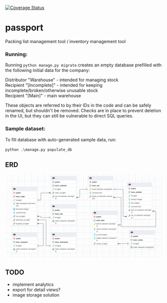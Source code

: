 [![Coverage Status](https://coveralls.io/repos/github/Nyaaa/passport/badge.svg)](https://coveralls.io/github/Nyaaa/passport)
# passport
Packing list management tool / inventory management tool

### Running:
Running `python manage.py migrate` creates an empty database prefilled with the following initial data for the company:

Distributor "Warehouse" - intended for managing stock\
Recipient "[Incomplete]" - intended for keeping incomplete/broken/otherwise unusable stock\
Recipient "[Main]" - main warehouse

These objects are referred to by their IDs in the code and can be safely renamed, but shouldn't be removed. Checks are in place to prevent deletion in the UI, but they can still be vulnerable to direct SQL queries.

### Sample dataset:
To fill database with auto-generated sample data, run:

`python .\manage.py populate_db`

## ERD

![ERD](docs/ERD.png)

## TODO
* implement analytics
* export for detail views?
* image storage solution
